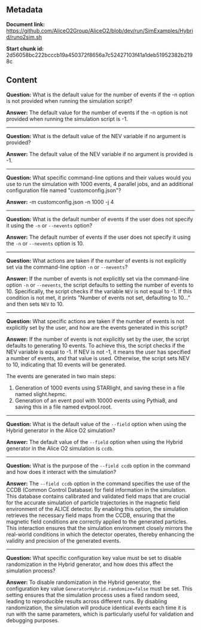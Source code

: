 ## Metadata

**Document link:** https://github.com/AliceO2Group/AliceO2/blob/dev/run/SimExamples/Hybrid/runo2sim.sh

**Start chunk id:** 2d56058bc222bcccb19a450372f8656a7c52427103f41a1deb51952382b2198c

## Content

**Question:** What is the default value for the number of events if the -n option is not provided when running the simulation script?

**Answer:** The default value for the number of events if the -n option is not provided when running the simulation script is -1.

---

**Question:** What is the default value of the NEV variable if no argument is provided?

**Answer:** The default value of the NEV variable if no argument is provided is -1.

---

**Question:** What specific command-line options and their values would you use to run the simulation with 1000 events, 4 parallel jobs, and an additional configuration file named "customconfig.json"?

**Answer:** -m customconfig.json -n 1000 -j 4

---

**Question:** What is the default number of events if the user does not specify it using the `-n` or `--nevents` option?

**Answer:** The default number of events if the user does not specify it using the `-n` or `--nevents` option is 10.

---

**Question:** What actions are taken if the number of events is not explicitly set via the command-line option `-n` or `--nevents`?

**Answer:** If the number of events is not explicitly set via the command-line option `-n` or `--nevents`, the script defaults to setting the number of events to 10. Specifically, the script checks if the variable `NEV` is not equal to -1. If this condition is not met, it prints "Number of events not set, defaulting to 10..." and then sets `NEV` to 10.

---

**Question:** What specific actions are taken if the number of events is not explicitly set by the user, and how are the events generated in this script?

**Answer:** If the number of events is not explicitly set by the user, the script defaults to generating 10 events. To achieve this, the script checks if the NEV variable is equal to -1. If NEV is not -1, it means the user has specified a number of events, and that value is used. Otherwise, the script sets NEV to 10, indicating that 10 events will be generated.

The events are generated in two main steps:
1. Generation of 1000 events using STARlight, and saving these in a file named slight.hepmc.
2. Generation of an event pool with 10000 events using Pythia8, and saving this in a file named evtpool.root.

---

**Question:** What is the default value of the `--field` option when using the Hybrid generator in the Alice O2 simulation?

**Answer:** The default value of the `--field` option when using the Hybrid generator in the Alice O2 simulation is `ccdb`.

---

**Question:** What is the purpose of the `--field ccdb` option in the command and how does it interact with the simulation?

**Answer:** The `--field ccdb` option in the command specifies the use of the CCDB (Common Control Database) for field information in the simulation. This database contains calibrated and validated field maps that are crucial for the accurate simulation of particle trajectories in the magnetic field environment of the ALICE detector. By enabling this option, the simulation retrieves the necessary field maps from the CCDB, ensuring that the magnetic field conditions are correctly applied to the generated particles. This interaction ensures that the simulation environment closely mirrors the real-world conditions in which the detector operates, thereby enhancing the validity and precision of the generated events.

---

**Question:** What specific configuration key value must be set to disable randomization in the Hybrid generator, and how does this affect the simulation process?

**Answer:** To disable randomization in the Hybrid generator, the configuration key value `GeneratorHybrid.randomize=false` must be set. This setting ensures that the simulation process uses a fixed random seed, leading to reproducible results across different runs. By disabling randomization, the simulation will produce identical events each time it is run with the same parameters, which is particularly useful for validation and debugging purposes.
